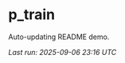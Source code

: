 # p_train

Auto-updating README demo.

<!--START_SECTION:status-->
_Last run: 2025-09-06 23:16 UTC_
<!--END_SECTION:status-->

























































































































































































































































































































































































































